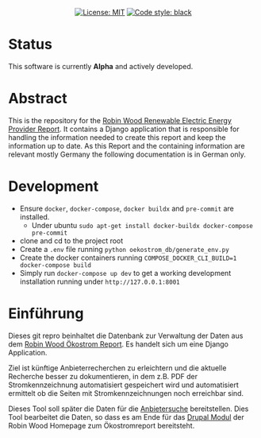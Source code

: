 <p align="center">
<a href="https://github.com/CarliJoy/RoWoOekostromDB/blob/master/README.md"><img alt="License: MIT" src="https://black.readthedocs.io/en/stable/_static/license.svg"></a>
<a href="https://github.com/psf/black"><img alt="Code style: black" src="https://img.shields.io/badge/code%20style-black-000000.svg"></a>
</p>

# Status
This software is currently **Alpha** and actively developed.

#  Abstract
This is the repository for the 
[Robin Wood Renewable Electric Energy Provider Report](https://www.robinwood.de/oekostromreport/).
It contains a Django application that is responsible for handling the information 
needed to create this report and keep the information up to date.
As this Report and the containing information are relevant mostly Germany 
the following documentation is in German
only.

# Development

- Ensure `docker`, `docker-compose`, `docker buildx` and `pre-commit` are installed.
  - Under ubuntu `sudo apt-get install docker-buildx docker-compose pre-commit` 
- clone and cd to the project root 
- Create a `.env` file running `python oekostrom_db/generate_env.py`
- Create the docker containers running `COMPOSE_DOCKER_CLI_BUILD=1 docker-compose build`
- Simply run `docker-compose up dev` to get a working development installation running under `http://127.0.0.1:8001`
  

# Einführung
Dieses git repro beinhaltet die Datenbank zur Verwaltung der Daten aus dem 
[Robin Wood Ökostrom Report](https://www.robinwood.de/oekostromreport/).
Es handelt sich um eine Django Application.

Ziel ist künftige Anbieterrecherchen zu erleichtern und die aktuelle
Recherche besser zu dokumentieren, in dem z.B. PDF der Stromkennzeichnung
automatisiert gespeichert wird und automatisiert ermittelt ob die Seiten 
mit Stromkennzeichnungen noch erreichbar sind.

Dieses Tool soll später die Daten für die 
[Anbietersuche](https://github.com/Datenschule/oekostromreport-data/)
bereitstellen.
Dies Tool bearbeitet die Daten, so dass es am Ende für das 
[Drupal Modul](https://github.com/Robin-Wood/rowo-drupal-module) der Robin Wood
Homepage zum Ökostromreport bereitsteht.
